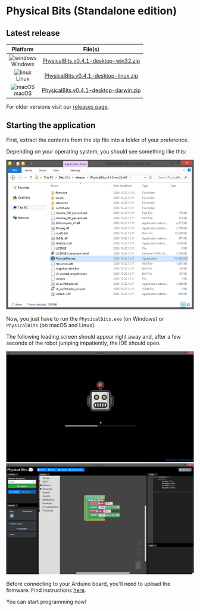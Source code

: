 # Physical Bits (Standalone edition)

## Latest release

| Platform | File(s) |
| :---: |:---:|
| ![windows](https://gira.github.io/PhysicalBits/img/windows.png)<br>Windows | [PhysicalBits.v0.4.1-desktop-win32.zip](https://github.com/GIRA/PhysicalBits/releases/download/v0.4.1/PhysicalBits.v0.4.1-desktop-win32.zip) |
| ![linux](https://gira.github.io/PhysicalBits/img/linux.png)<br>Linux | [PhysicalBits.v0.4.1-desktop-linux.zip](https://github.com/GIRA/PhysicalBits/releases/download/v0.4.1/PhysicalBits.v0.4.1-desktop-linux.zip) |
| ![macOS](https://gira.github.io/PhysicalBits/img/apple.png)<br>macOS | [PhysicalBits.v0.4.1-desktop-darwin.zip](https://github.com/GIRA/PhysicalBits/releases/download/v0.4.1/PhysicalBits.v0.4.1-desktop-darwin.zip) |

For older versions visit our [releases page](https://github.com/GIRA/PhysicalBits/releases).

## Starting the application

First, extract the contents from the zip file into a folder of your preference.

Depending on your operating system, you should see something like this:

![start_desktop.1](../img/start_desktop.1.png)

Now, you just have to run the `PhysicalBits.exe` (on Windows) or `PhysicalBits` (on macOS and Linux).

The following loading screen should appear right away and, after a few seconds of the robot jumping impatiently, the IDE should open.

![start_desktop.2](../img/impatient_bot.gif)
![start_desktop.3](../img/start_desktop.3.png)

Before connecting to your Arduino board, you'll need to upload the firmware. Find instructions [here](../getting_started/FIRMWARE.md).

You can start programming now!
